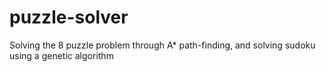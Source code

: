 # puzzle-solver
Solving the 8 puzzle problem through A* path-finding, and solving sudoku using a genetic algorithm
